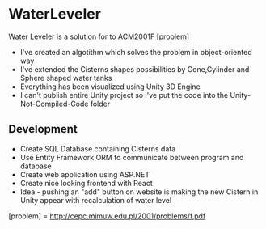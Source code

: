 # WaterLeveler

Water Leveler is a solution for to ACM2001F [problem]
- I've created an algotithm which solves the problem in object-oriented way
- I've extended the Cisterns shapes possibilities by Cone,Cylinder and Sphere shaped water tanks
- Everything has been visualized using Unity 3D Engine
- I can't publish entire Unity project so i've put the code into the Unity-Not-Compiled-Code folder 

## Development
- Create SQL Database containing Cisterns data
- Use Entity Framework ORM to communicate between program and database
- Create web application using ASP.NET
- Create nice looking frontend with React
- Idea - pushing an "add" button on website is making the new Cistern in Unity appear with recalculation of water level

[problem] = http://cepc.mimuw.edu.pl/2001/problems/f.pdf
